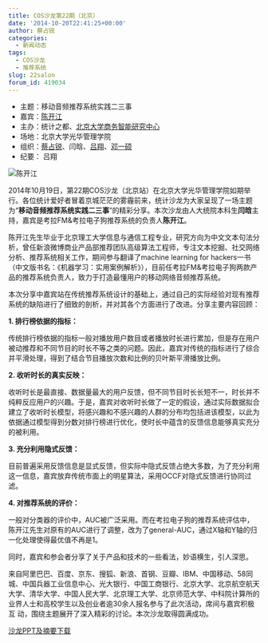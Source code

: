 ```yaml
---
title: COS沙龙第22期（北京）
date: '2014-10-20T22:41:25+00:00'
author: 蔡占锐
categories:
  - 新闻动态
tags:
  - COS沙龙
  - 推荐系统
slug: 22salon
forum_id: 419034
---
```

- 主题：移动音频推荐系统实践二三事
- 嘉宾：[陈开江](http://weibo.com/kaijiangidan)
- 主办：统计之都、[北京大学商务智能研究中心](http://birc.gsm.pku.edu.cn/)
- 场地：北京大学光华管理学院
- 组织：[蔡占锐](http://weibo.com/3264504301/profile?rightmod=1&wvr=6&mod=personinfo)、闫晗、[吕翔](http://weibo.com/u/5340259059?from=myfollow_all)、[邓一硕](http://weibo.com/dengyishuo?topnav=1&wvr=6&topsug=1)
- 纪要： 吕翔

![陈开江](https://uploads.cosx.org/2014/10/陈开江.jpg)

2014年10月19日，第22期COS沙龙（北京站）在北京大学光华管理学院如期举行。各位统计爱好者冒着京城茫茫的雾霾前来，统计沙龙为大家呈现了一场主题为“**移动音频推荐系统实践二三事**”的精彩分享。本次沙龙由人大统院本科生**闫晗**主持，嘉宾是考拉FM&考拉电子狗推荐系统的负责人**陈开江**。

陈开江先生毕业于北京理工大学信息与通信工程专业，研究方向为中文文本句法分析，曾任新浪微博商业产品部推荐团队高级算法工程师，专注文本挖掘、社交网络分析、推荐系统相关工作，期间参与翻译了machine learning for hackers一书（中文版书名：《机器学习：实用案例解析》），目前任考拉FM&考拉电子狗两款产品的推荐系统负责人，致力于打造最懂用户的移动网络音频推荐系统。

本次分享中嘉宾站在传统推荐系统设计的基础上，通过自己的实际经验对现有推荐系统的缺陷进行了细致的剖析，并对其各个方面进行了改进。分享主要内容回顾：

**1. 排行榜依据的指标：**
  
传统排行榜依据的指标一般对播放用户数目或者播放时长进行累加，但是存在用户被动推荐和不同节目的时长不等之类的问题。因此，嘉宾对传统的指标进行了综合并平滑处理，得到了结合节目播放次数和比例的贝叶斯平滑播放比例。

**2. 收听时长的真实反映：**
  
收听时长是最直接、数据量最大的用户反馈，但不同节目时长长短不一，时长并不纯粹反应用户的兴趣。于是，嘉宾对收听时长做了一定的假设，通过实际数据拟合建立了收听时长模型，将感兴趣和不感兴趣的人群的分布均包括进该模型，以此为依据通过模型得到分数对排行榜进行优化，使时长中蕴含的反馈信息能够真实充分的被利用。

**3. 充分利用隐式反馈：**
  
目前普遍采用反馈信息是显式反馈，但实际中隐式反馈占绝大多数，为了充分利用这一信息，嘉宾放弃传统市面上的明星算法，采用OCCF对隐式反馈进行协同过滤。

**4. 对推荐系统的评价：**
  
一般对分类器的评价中，AUC被广泛采用。而在考拉电子狗的推荐系统评估中，陈开江先生对原有的AUC进行了调整，改为了general-AUC，通过X轴和Y轴的归一化处理使得最优值不再是1。

同时，嘉宾和参会者分享了关于产品和技术的一些看法，妙语横生，引人深思。

来自阿里巴巴、百度、京东、搜狐、新浪、首钢、豆瓣、IBM、中国移动、58同城、中国兵器工业信息中心、光大银行、中国工商银行、北京大学、北京航空航天大学、清华大学、中国人民大学、北京理工大学、北京师范大学、中科院计算所的业界人士和高校学生以及创业者逾30余人报名参与了此次活动，席间与嘉宾积极互 动，围绕主题展开了深入精彩的讨论。本次沙龙取得圆满成功。

[沙龙PPT及摘要下载](http://yun.baidu.com/share/link?shareid=542273303&uk=2890965790 "沙龙PPT及摘要下载")

